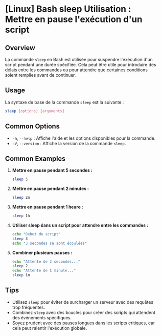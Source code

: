 # [Linux] Bash sleep Utilisation : Mettre en pause l'exécution d'un script

## Overview
La commande `sleep` en Bash est utilisée pour suspendre l'exécution d'un script pendant une durée spécifiée. Cela peut être utile pour introduire des délais entre les commandes ou pour attendre que certaines conditions soient remplies avant de continuer.

## Usage
La syntaxe de base de la commande `sleep` est la suivante :

```bash
sleep [options] [arguments]
```

## Common Options
- `-h`, `--help` : Affiche l'aide et les options disponibles pour la commande.
- `-V`, `--version` : Affiche la version de la commande `sleep`.

## Common Examples

1. **Mettre en pause pendant 5 secondes :**
   ```bash
   sleep 5
   ```

2. **Mettre en pause pendant 2 minutes :**
   ```bash
   sleep 2m
   ```

3. **Mettre en pause pendant 1 heure :**
   ```bash
   sleep 1h
   ```

4. **Utiliser sleep dans un script pour attendre entre les commandes :**
   ```bash
   echo "Début du script"
   sleep 3
   echo "3 secondes se sont écoulées"
   ```

5. **Combiner plusieurs pauses :**
   ```bash
   echo "Attente de 2 secondes..."
   sleep 2
   echo "Attente de 1 minute..."
   sleep 1m
   ```

## Tips
- Utilisez `sleep` pour éviter de surcharger un serveur avec des requêtes trop fréquentes.
- Combinez `sleep` avec des boucles pour créer des scripts qui attendent des événements spécifiques.
- Soyez prudent avec des pauses longues dans les scripts critiques, car cela peut ralentir l'exécution globale.